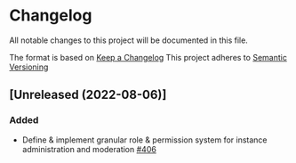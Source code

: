 # Changelog
All notable changes to this project will be documented in this file.

The format is based on [Keep a Changelog](https://keepachangelog.com/en/1.0.0/)
This project adheres to [Semantic Versioning](https://semver.org/spec/v2.0.0.html)

## [Unreleased (2022-08-06)]
### Added
- Define & implement granular role & permission system for instance administration and moderation [#406](https://github.com/bonfire-networks/bonfire-app/issues/406) 

